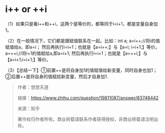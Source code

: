# i++ or ++i

（1）如果只是看i++和++i，这两个是等价的，都等同于i=i+1，都是变量自身加1。

（2）在一般情况下，它们都是跟赋值联系在一起。比如：int a; a=i++;//将i的值赋值给a，即a=i；
然后再执行i=i+1；也就是【a=i++;】与【a=i; i=i+1;】等价。a=++i;//将i+1的值赋给a,即a=i+1;
然后再执行i=i+1；也就是【a=++i;】与【a=i+1;i=i+1;】等价。

（3）【总结一下】①前置++是将自身加1的值赋值给新变量，同时自身也加1；
②后置++是将自身的值赋给新变量，然后才自身加1.

>作者：悠悠天道
>
>链接：https://www.zhihu.com/question/19811087/answer/83748442
>
>来源：知乎
>
>著作权归作者所有。商业转载请联系作者获得授权，非商业转载请注明出处。